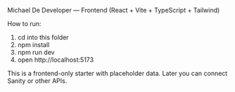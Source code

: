 Michael De Developer — Frontend (React + Vite + TypeScript + Tailwind)

How to run:

1. cd into this folder
2. npm install
3. npm run dev
4. open http://localhost:5173

This is a frontend-only starter with placeholder data. Later you can connect Sanity or other APIs.
